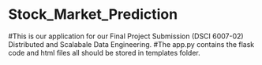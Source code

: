 # Stock_Market_Prediction
#This is our application for our Final Project Submission (DSCI 6007-02) Distributed and Scalabale Data Engineering.
#The app.py contains the flask code and html files all should be stored in templates folder.
